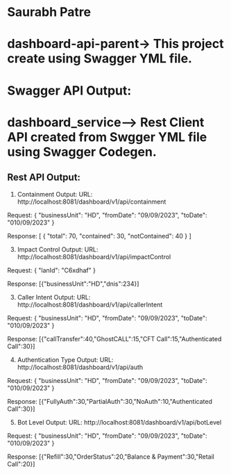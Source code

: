 # Saurabh Patre
# dashboard-api-parent-> This project create using Swagger YML file.
# Swagger API Output:



# dashboard_service--> Rest Client API created from Swgger YML file using Swagger Codegen.


## Rest API Output:
1)	Containment Output:
URL: http://localhost:8081/dashboard/v1/api/containment

Request:
{
    "businessUnit": "HD",
    "fromDate": "09/09/2023",
    "toDate": "010/09/2023"
}

Response:
[
    {
        "total": 70,
        "contained": 30,
        "notContained": 40
    }
]

3)	Impact Control Output:
URL: http://localhost:8081/dashboard/v1/api/impactControl

Request:
{
    "lanId": "C6xdhaf"
}

Response:
[{"businessUnit":"HD","dnis":234}]

3)	Caller Intent Output:
URL: http://localhost:8081/dashboard/v1/api/callerIntent

Request:
{
    "businessUnit": "HD",
    "fromDate": "09/09/2023",
    "toDate": "010/09/2023"
}

Response:
[{"callTransfer":40,"GhostCALL":15,"CFT Call":15,"Authenticated Call":30}]

4)	Authentication Type Output:
URL: http://localhost:8081/dashboard/v1/api/auth

Request:
{
    "businessUnit": "HD",
    "fromDate": "09/09/2023",
    "toDate": "010/09/2023"
}

Response:
[{"FullyAuth":30,"PartialAuth":30,"NoAuth":10,"Authenticated Call":30}]


5)	Bot Level Output:
URL: http://localhost:8081/dashboard/v1/api/botLevel

Request:
{
    "businessUnit": "HD",
    "fromDate": "09/09/2023",
    "toDate": "010/09/2023"
}

Response:
[{"Refill":30,"OrderStatus":20,"Balance &amp; Payment":30,"Retail Call":20}]



